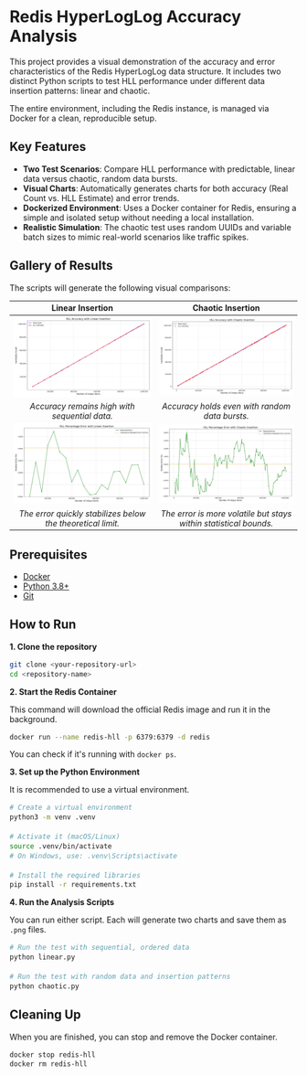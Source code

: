 # Redis HyperLogLog Accuracy Analysis

This project provides a visual demonstration of the accuracy and error characteristics of the Redis HyperLogLog data structure. It includes two distinct Python scripts to test HLL performance under different data insertion patterns: linear and chaotic.

The entire environment, including the Redis instance, is managed via Docker for a clean, reproducible setup.

## Key Features

-   **Two Test Scenarios**: Compare HLL performance with predictable, linear data versus chaotic, random data bursts.
-   **Visual Charts**: Automatically generates charts for both accuracy (Real Count vs. HLL Estimate) and error trends.
-   **Dockerized Environment**: Uses a Docker container for Redis, ensuring a simple and isolated setup without needing a local installation.
-   **Realistic Simulation**: The chaotic test uses random UUIDs and variable batch sizes to mimic real-world scenarios like traffic spikes.

## Gallery of Results

The scripts will generate the following visual comparisons:

| Linear Insertion | Chaotic Insertion |
| :---: | :---: |
| ![Linear Accuracy Chart](linear_accuracy_chart.png) | ![Chaotic Accuracy Chart](chaotic_accuracy_chart.png) |
| *Accuracy remains high with sequential data.* | *Accuracy holds even with random data bursts.* |
| ![Linear Error Chart](linear_error_chart.png) | ![Chaotic Error Chart](chaotic_error_chart.png) |
| *The error quickly stabilizes below the theoretical limit.* | *The error is more volatile but stays within statistical bounds.* |

## Prerequisites

-   [Docker](https://docs.docker.com/get-docker/)
-   [Python 3.8+](https://www.python.org/downloads/)
-   [Git](https://git-scm.com/downloads/)

## How to Run

**1. Clone the repository**

```bash
git clone <your-repository-url>
cd <repository-name>
```

**2. Start the Redis Container**

This command will download the official Redis image and run it in the background.

```bash
docker run --name redis-hll -p 6379:6379 -d redis
```
You can check if it's running with `docker ps`.

**3. Set up the Python Environment**

It is recommended to use a virtual environment.

```bash
# Create a virtual environment
python3 -m venv .venv

# Activate it (macOS/Linux)
source .venv/bin/activate
# On Windows, use: .venv\Scripts\activate

# Install the required libraries
pip install -r requirements.txt
```

**4. Run the Analysis Scripts**

You can run either script. Each will generate two charts and save them as `.png` files.

```bash
# Run the test with sequential, ordered data
python linear.py

# Run the test with random data and insertion patterns
python chaotic.py
```

## Cleaning Up

When you are finished, you can stop and remove the Docker container.

```bash
docker stop redis-hll
docker rm redis-hll
```